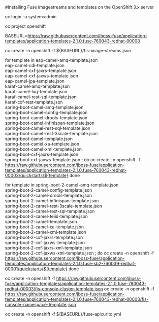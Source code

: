 #Installing Fuse imagestreams and templates on the OpenShift 3.x server

oc login -u system:admin

oc project openshift

BASEURL=https://raw.githubusercontent.com/jboss-fuse/application-templates/application-templates-2.1.0.fuse-760043-redhat-00003

oc create -n openshift -f ${BASEURL}/fis-image-streams.json

for template in eap-camel-amq-template.json \
 eap-camel-cdi-template.json \
 eap-camel-cxf-jaxrs-template.json \
 eap-camel-cxf-jaxws-template.json \
 eap-camel-jpa-template.json \
 karaf-camel-amq-template.json \
 karaf-camel-log-template.json \
 karaf-camel-rest-sql-template.json \
 karaf-cxf-rest-template.json \
 spring-boot-camel-amq-template.json \
 spring-boot-camel-config-template.json \
 spring-boot-camel-drools-template.json \
 spring-boot-camel-infinispan-template.json \
 spring-boot-camel-rest-sql-template.json \
 spring-boot-camel-rest-3scale-template.json \
 spring-boot-camel-template.json \
 spring-boot-camel-xa-template.json \
 spring-boot-camel-xml-template.json \
 spring-boot-cxf-jaxrs-template.json \
 spring-boot-cxf-jaxws-template.json ;
 do
 oc create -n openshift -f \
 https://raw.githubusercontent.com/jboss-fuse/application-templates/application-templates-2.1.0.fuse-760043-redhat-00003/quickstarts/${template}
 done
 
 
for template in spring-boot-2-camel-amq-template.json \
 spring-boot-2-camel-config-template.json \
 spring-boot-2-camel-drools-template.json \
 spring-boot-2-camel-infinispan-template.json \
 spring-boot-2-camel-rest-3scale-template.json \
 spring-boot-2-camel-rest-sql-template.json \
 spring-boot-2-camel-teiid-template.json \
 spring-boot-2-camel-template.json \
 spring-boot-2-camel-xa-template.json \
 spring-boot-2-camel-xml-template.json \
 spring-boot-2-cxf-jaxrs-template.json \
 spring-boot-2-cxf-jaxws-template.json \
 spring-boot-2-cxf-jaxrs-xml-template.json \
 spring-boot-2-cxf-jaxws-xml-template.json ;
 do oc create -n openshift -f \
 https://raw.githubusercontent.com/jboss-fuse/application-templates/application-templates-2.1.0.fuse-sb2-760039-redhat-00001/quickstarts/${template}
 done
 
 
oc create -n openshift -f https://raw.githubusercontent.com/jboss-fuse/application-templates/application-templates-2.1.0.fuse-760043-redhat-00003/fis-console-cluster-template.json
oc create -n openshift -f https://raw.githubusercontent.com/jboss-fuse/application-templates/application-templates-2.1.0.fuse-760043-redhat-00003/fis-console-namespace-template.json

oc create -n openshift -f ${BASEURL}/fuse-apicurito.yml